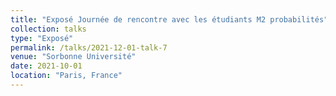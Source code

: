 ```yaml
---
title: "Exposé Journée de rencontre avec les étudiants M2 probabilités"
collection: talks
type: "Exposé"
permalink: /talks/2021-12-01-talk-7
venue: "Sorbonne Université"
date: 2021-10-01
location: "Paris, France"
---
```

